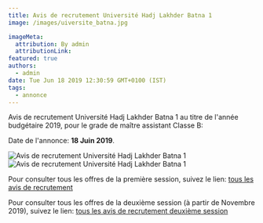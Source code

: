 ```yaml
---
title: Avis de recrutement Université Hadj Lakhder Batna 1
image: /images/uiversite_batna.jpg

imageMeta:
  attribution: By admin
  attributionLink:
featured: true
authors:
  - admin
date: Tue Jun 18 2019 12:30:59 GMT+0100 (IST)
tags:
  - annonce
---
```


Avis de recrutement  Université Hadj Lakhder Batna 1 au titre de l'année budgétaire 2019, pour le grade de maître assistant Classe B:

Date de l'annonce: **18 Juin 2019**.

![ Avis de recrutement Université Hadj Lakhder Batna 1](/images/avis_de_recrutement_universite_hadj_lakhder_batna_1.jpg)
![ Avis de recrutement Université Hadj Lakhder Batna 1](/images/avis_de_recrutement_universite_hadj_lakhder_batna_1_2.jpg)


Pour consulter tous les offres de la première session, suivez le lien: [tous les avis de recrutement](/tous_les_avis_de_recrutement_annee_budgetaire_2019/)

Pour consulter tous les offres de la deuxième session (à partir de Novembre 2019), suivez le lien: [tous les avis de recrutement deuxième session](/tous-les-avis-de-recrutement-mitre-assistant-classe-b-au-titre-de-l-annee-2019-deuxieme-session/)
